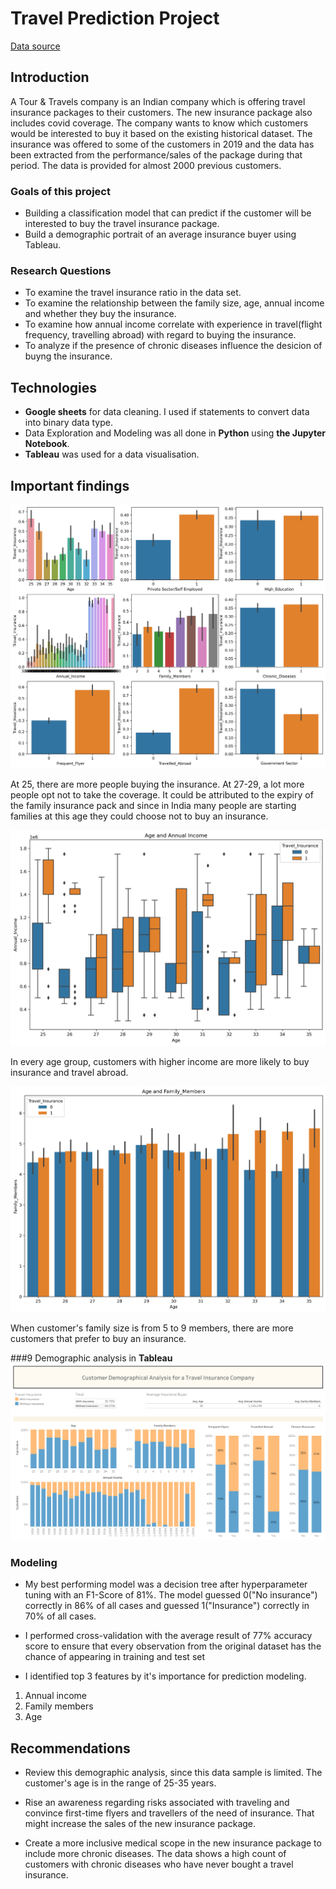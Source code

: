# Travel Prediction Project

[Data source](https://www.kaggle.com/tejashvi14/travel-insurance-prediction-data)

## Introduction

A Tour & Travels company is an Indian company which is offering travel insurance packages to their customers. The new insurance package also includes covid coverage. The company wants to know which customers would be interested to buy it based on the existing historical dataset.
The insurance was offered to some of the customers in 2019 and the data has been extracted from the performance/sales of the package during that period. The data is provided for almost 2000 previous customers.

### Goals of this project

- Building a classification model that can predict if the customer will be interested to buy the travel insurance package.
- Build a demographic portrait of an average insurance buyer using Tableau.

### Research Questions

- To examine the travel insurance ratio in the data set.
- To examine the relationship between the family size, age, annual income and whether they buy the insurance.
- To examine how annual income correlate with experience in travel(flight frequency, travelling abroad) with regard to buying the insurance.
- To analyze if the presence of chronic diseases influence the desicion of buyng the insurance.

## Technologies

-  **Google sheets** for data cleaning. I used if statements to convert data into binary data type.
-  Data Exploration and Modeling was all done in **Python** using **the Jupyter Notebook**.
-  **Tableau** was used for a data visualisation.

## Important findings

![Travel insurance and all variables](Travel_insurance_variables.png)

At 25, there are more people buying the insurance. At 27-29, a lot more people opt not to take the coverage. It could be attributed to the expiry of the family insurance pack and since in India many people are starting families at this age they could choose not to buy an insurance.

![Age and annual income](Age_annual_income.png)

In every age group, customers with higher income are more likely to buy insurance and travel abroad.

![Age and family size](Age_family_size.png)

When customer's family size is from 5 to 9 members, there are more customers that prefer to buy an insurance.

###9 Demographic analysis in **Tableau**
![Dashboard](Dashboard.png)

### Modeling

-   My best performing model was a decision tree after hyperparameter tuning with an F1-Score of 81%. The model guessed 0("No insurance") correctly in 86% of all cases and guessed 1("Insurance") correctly in 70% of all cases. 
   
-   I performed cross-validation with the average result of 77% accuracy score to ensure that every observation from the original dataset has the chance of appearing in training and test set

-   I identified top 3 features by it's importance for prediction modeling.
   1) Annual income 
   2) Family members
   3) Age
    
## Recommendations  

-   Review this demographic analysis, since this data sample is limited. The customer's age is in the range of 25-35 years. 

-   Rise an awareness regarding risks associated with traveling and convince first-time flyers and travellers of the need of insurance. That might increase the sales of the new insurance package.

-   Create a more inclusive medical scope in the new insurance package to include more chronic diseases. The data shows a high count of customers with chronic diseases who have never bought a travel insurance.
